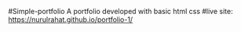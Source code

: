 #Simple-portfolio
A portfolio developed with basic html css
#live site: https://nurulrahat.github.io/portfolio-1/